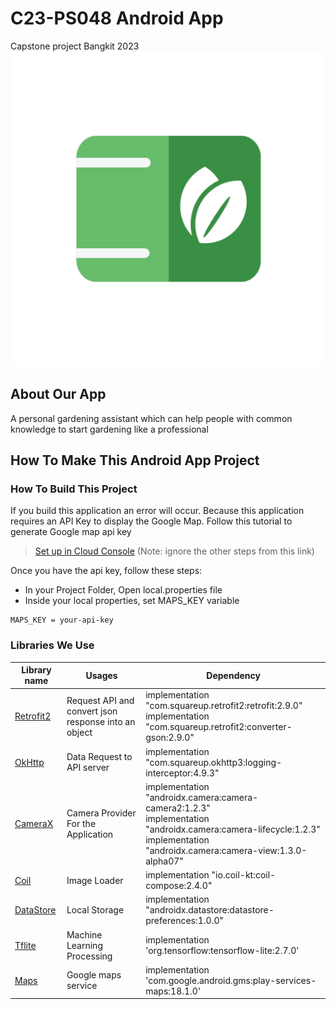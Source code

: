 # C23-PS048 Android App
Capstone project Bangkit 2023
![Sprout App](https://raw.githubusercontent.com/C23-PS048/Capstone-MD/main/readme_asset/Sprout_logo.png)

## About Our App


A personal gardening assistant which can help people with common knowledge to start gardening like a professional

## How To Make This Android App Project

### How To Build This Project

If you build this application an error will occur. Because this application requires an API Key to display the Google Map. Follow this tutorial to generate Google map api key
>[Set up in Cloud Console](https://developers.google.com/maps/documentation/android-sdk/start#set_up_in_cloud_console) (Note: ignore the other steps from this link)

Once you have the api key, follow these steps:
* In your Project Folder, Open local.properties file
* Inside your local properties, set MAPS_KEY variable
```
MAPS_KEY = your-api-key
```


### Libraries We Use

| Library name  | Usages        | Dependency    |
| ------------- | ------------- | ------------- |
| [Retrofit2](https://square.github.io/retrofit/) | Request API and convert json response into an object | implementation "com.squareup.retrofit2:retrofit:2.9.0" <br> implementation "com.squareup.retrofit2:converter-gson:2.9.0" |
| [OkHttp](https://square.github.io/okhttp/) |Data Request to API server|  implementation "com.squareup.okhttp3:logging-interceptor:4.9.3"|
| [CameraX](https://developer.android.com/training/camerax) |Camera Provider For the Application|implementation "androidx.camera:camera-camera2:1.2.3"<br> implementation "androidx.camera:camera-lifecycle:1.2.3"<br> implementation "androidx.camera:camera-view:1.3.0-alpha07"|
| [Coil](https://coil-kt.github.io/coil/) |Image Loader | implementation "io.coil-kt:coil-compose:2.4.0"|
|[DataStore](https://developer.android.com/topic/libraries/architecture/datastore?gclid=CjwKCAjwnZaVBhA6EiwAVVyv9JJDrHZ0zpyjRp2mCoKIKH2ijLF49ZQpVqUuvUv9E7FziCj7pSo6jRoCkfAQAvD_BwE&gclsrc=aw.ds)| Local Storage|implementation "androidx.datastore:datastore-preferences:1.0.0"|
|[Tflite](https://www.tensorflow.org/lite)| Machine Learning Processing|implementation 'org.tensorflow:tensorflow-lite:2.7.0'|
| [Maps](https://developers.google.com/maps) | Google maps service | implementation 'com.google.android.gms:play-services-maps:18.1.0'|

